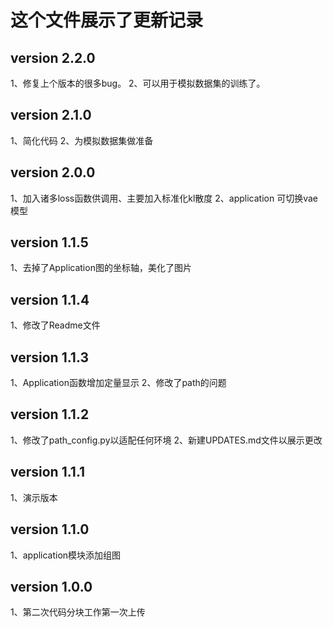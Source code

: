 # 这个文件展示了更新记录

## version 2.2.0
1、修复上个版本的很多bug。
2、可以用于模拟数据集的训练了。
## version 2.1.0
1、简化代码
2、为模拟数据集做准备
## version 2.0.0
1、加入诸多loss函数供调用、主要加入标准化kl散度
2、application 可切换vae模型
## version 1.1.5
1、去掉了Application图的坐标轴，美化了图片
## version 1.1.4
1、修改了Readme文件
## version 1.1.3
1、Application函数增加定量显示
2、修改了path的问题
## version 1.1.2
1、修改了path_config.py以适配任何环境
2、新建UPDATES.md文件以展示更改
## version 1.1.1
1、演示版本
## version 1.1.0
1、application模块添加组图
## version 1.0.0
1、第二次代码分块工作第一次上传